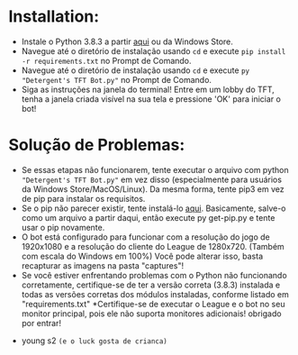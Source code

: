 # Installation:

* Instale o Python 3.8.3 a partir [aqui](https://www.python.org/downloads/) ou da Windows Store.
* Navegue até o diretório de instalação usando `cd` e execute `pip install -r requirements.txt` no Prompt de Comando.
* Navegue até o diretório de instalação usando `cd` e execute `py "Detergent's TFT Bot.py"` no Prompt de Comando.
* Siga as instruções na janela do terminal! Entre em um lobby do TFT, tenha a janela criada visível na sua tela e pressione 'OK' para iniciar o bot!

# Solução de Problemas:

* Se essas etapas não funcionarem, tente executar o arquivo com python `"Detergent's TFT Bot.py"` em vez disso (especialmente para usuários da Windows Store/MacOS/Linux). Da mesma forma, tente pip3 em vez de pip para instalar os requisitos.
* Se o pip não parecer existir, tente instalá-lo [aqui](https://pip.pypa.io/en/stable/installing/). Basicamente, salve-o como um arquivo a partir daqui, então execute py get-pip.py e tente usar o pip novamente.
* O bot está configurado para funcionar com a resolução do jogo de 1920x1080 e a resolução do cliente do League de 1280x720. (Também com escala do Windows em 100%) Você pode alterar isso, basta recapturar as imagens na pasta "captures"!
* Se você estiver enfrentando problemas com o Python não funcionando corretamente, certifique-se de ter a versão correta (3.8.3) instalada e todas as versões corretas dos módulos instaladas, conforme listado em "requirements.txt"
*Certifique-se de executar o League e o bot no seu monitor principal, pois ele não suporta monitores adicionais!
obrigado por entrar!
- young s2
`(e o luck gosta de crianca)`
